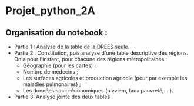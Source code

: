 # Projet_python_2A

## Organisation du notebook :

- Partie 1 : Analyse de la table de la DREES seule.
- Partie 2 : Constitution, puis analyse d'une table descriptive des régions. On a pour l'instant, pour chacune des régions métropolitaines :
  - Géographie (pour les cartes) ;
  - Nombre de médecins ;
  - Les surfaces agricoles et production agricole (pour par exemple les maladies pulmonaires) ;
  - Les données socio-économiques (nivviem, taux pauvreté, ...).
- Partie 3: Analyse jointe des deux tables
